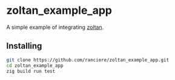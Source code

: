 # zoltan_example_app

A simple example of integrating [zoltan](https://github.com/ranciere/zoltan).

## Installing
```bash
git clone https://github.com/ranciere/zoltan_example_app.git
cd zoltan_example_app
zig build run test
```
